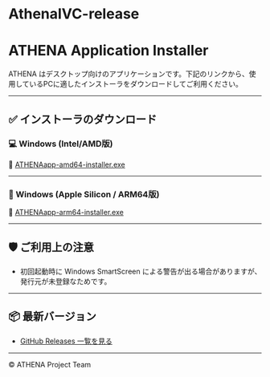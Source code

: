 # AthenaIVC-release
# ATHENA Application Installer

ATHENA はデスクトップ向けのアプリケーションです。下記のリンクから、使用しているPCに適したインストーラをダウンロードしてご利用ください。

---

## ✅ インストーラのダウンロード

### 💻 Windows (Intel/AMD版)

🔗 [ATHENAapp-amd64-installer.exe](https://github.com/FukumotoIkuma/AthenaIVC-release/releases/latest/download/ATHENAapp-amd64-installer.exe)

---

### 🍎 Windows (Apple Silicon / ARM64版)


🔗 [ATHENAapp-arm64-installer.exe](https://github.com/FukumotoIkuma/AthenaIVC-release/releases/latest/download/ATHENAapp-arm64-installer.exe)

---

## 🛡️ ご利用上の注意

- 初回起動時に Windows SmartScreen による警告が出る場合がありますが、発行元が未登録なためです。

---

## 📦 最新バージョン

- [GitHub Releases 一覧を見る](https://github.com/FukumotoIkuma/AthenaIVC-release/releases)

---

© ATHENA Project Team
